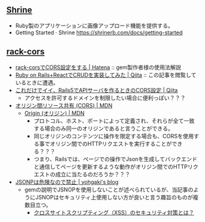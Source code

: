 ## [Shrine](https://github.com/shrinerb/shrine)

- Ruby製のアプリケーションに画像アップロード機能を提供する。
- Getting Started · Shrine
  https://shrinerb.com/docs/getting-started

## [rack-cors](https://github.com/cyu/rack-cors)

- [rack-corsでCORS設定をする | Hatena](https://techblog.lclco.com/entry/2018/09/30/200122) :: gem製作者様の使用法解説
- [Ruby on Rails+ReactでCRUDを実装してみた | Qiita](https://qiita.com/yoshimo123/items/9aa8dae1d40d523d7e5d) :: この記事を閲覧しているときに遭遇。
- [これだけでイイ、Rails5でAPIサーバを作るときのCORS設定 | Qiita](https://qiita.com/IzumiSy/items/c10949e9a00d1c61613c)
  - アクセスを許可するドメインを制限したい場合に便利っぽい？？？
- [オリジン間リソース共有 (CORS) | MDN](https://developer.mozilla.org/ja/docs/Web/HTTP/CORS)
  - [Origin (オリジン) | MDN](https://developer.mozilla.org/ja/docs/Glossary/Origin)
    - プロトコル、ホスト、ポートによって定義され、それらが全て一致する場合のみ同一のオリジンであると言うことができる。
    - 同じオリジンのコンテンツに操作を限定する場合も、CORSを使用する事でオリジン間でのHTTPリクエストを実行することができる？？？  
    - つまり、Railsでは、ページでの操作でJsonを生成してバックエンドと通信してページを更新するような動作がオリジン間でのHTTPリクエストの成立に当たるのだろうか？？？
- [JSONPは危険なので禁止 | yohgaki's blog ](https://blog.ohgaki.net/stop-using-jsonp)
  - gemの説明でJSNOPを使用しないことが述べられているが、当記事のようにJSNOPはセキュリティ上使用しない方が良いと言う趣旨のものが複数目立つ。
    - [クロスサイトスクリプティング（XSS）のセキュリティ対策とは？](https://www.shadan-kun.com/blog/measure/1052/)
